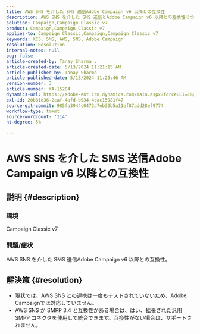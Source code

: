 ```yaml
---
title: AWS SNS を介した SMS 送信Adobe Campaign v6 以降との互換性
description: AWS SNS を介した SMS 送信とAdobe Campaign v6 以降との互換性について説明します。
solution: Campaign,Campaign Classic v7
product: Campaign,Campaign Classic v7
applies-to: Campaign Classic,Campaign,Campaign Classic v7
keywords: KCS, SMS, AWS, SNS, Adobe Campaign
resolution: Resolution
internal-notes: null
bug: false
article-created-by: Tanay Sharma .
article-created-date: 5/13/2024 11:21:15 AM
article-published-by: Tanay Sharma .
article-published-date: 5/13/2024 11:26:46 AM
version-number: 3
article-number: KA-15204
dynamics-url: https://adobe-ent.crm.dynamics.com/main.aspx?forceUCI=1&pagetype=entityrecord&etn=knowledgearticle&id=551818e7-1a11-ef11-9f8a-6045bd02b206
exl-id: 20b81e36-2caf-4afd-b934-4cac15981f47
source-git-commit: 985fa3944c0472a7eb30b5a11ef87add28ef9774
workflow-type: tm+mt
source-wordcount: '114'
ht-degree: 5%

---
```


# AWS SNS を介した SMS 送信Adobe Campaign v6 以降との互換性

## 説明 {#description}


### 環境

Campaign Classic v7

### 問題/症状

AWS SNS を介した SMS 送信Adobe Campaign v6 以降との互換性。


## 解決策 {#resolution}


- 現状では、AWS SNS との連携は一度もテストされていないため、Adobe Campaignでは対応していません。
- AWS SNS が SMPP 3.4 と互換性がある場合は、はい、拡張された汎用 SMPP コネクタを使用して統合できます。互換性がない場合は、サポートされません。
